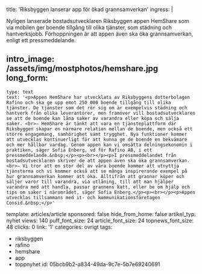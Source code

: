 title: 'Riksbyggen lanserar app för ökad grannsamverkan'
ingress: |
  <p>Nyligen lanserade bostadsutvecklaren Riksbyggen appen HemShare som via mobilen ger boende tillgång till olika tjänster, som städning och hantverksjobb. Förhoppningen är att appen även ska öka grannsamverkan, enligt ett pressmeddelande.
  </p>
  
intro_image: /assets/img/mostphotos/hemshare.jpg
long_form:
  -
    type: text
    text: '<p>Appen HemShare har utvecklats av Riksbyggens dotterbolagen Rafino och ska ge upp emot 250 000 boende tillgång till olika tjänster. De tjänster som det rör sig om är exempelvis städning och hantverk från olika leverantörer, men framöver vill bostadsutvecklaren se att de boende kan låna saker av varandra eller köpa och sälja saker. <br>– HemShare är tänkt att vara en tjänsteplattform där Riksbyggen skapar en närmare relation mellan de boende, men också ett större engagemang, samhörighet samt trygghet. Nya funktioner kommer att utvecklas kontinuerligt för att kunna ge de boende en bekvämare och mer hållbar vardag. Genom appen kan vi omsätta delningsekonomin i praktiken, säger Sofia Enberg, vd för Rafino AB, i ett pressmeddelande.&nbsp;</p><p><br></p><p>I pressmeddelandet från bostadsutvecklaren skriver de att appen även ska öka grannsamverkan.<br>– Vi tror att en stor del av våra boende kommer att utnyttja tjänsterna och vi kommer också att se många inspirerande exempel på hur grannsamverkan kommer att öka. Alltifrån att grannar köper och säljer varor till varandra, via utlåning, till att man hjälper varandra med att handla, passar grannens katt, eller be om hjälp och tips om saker i närområdet, säger Sofia Enberg.</p><p><br></p><p>Appen utvecklas tillsammans med it- och kommunikationsföretagen Consid.&nbsp;</p>'
template: articles/article
sponsored: false
hide_from_home: false
artikel_typ: nyhet
views: 140
puff_font_size: 24
article_font_size: 24
topnews_font_size: 48
clicks: 0
link: '1'
categories: ovrigt
tags:
  - riksbyggen
  - rafino
  - hemshare
  - app
  - toppnyhet
id: 05bcb9b2-a834-49da-9c7e-5b7e69240691
